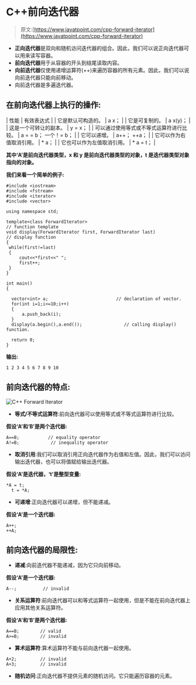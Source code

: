 # C++前向迭代器

> 原文:[https://www.javatpoint.com/cpp-forward-iterator](https://www.javatpoint.com/cpp-forward-iterator)

*   **正向迭代器**是双向和随机访问迭代器的组合。因此，我们可以说正向迭代器可以用来读写容器。
*   **前向迭代器**用于从容器的开头到结尾读取内容。
*   **向前迭代器**仅使用递增运算符(++)来遍历容器的所有元素。因此，我们可以说向前迭代器只能向前移动。
*   向前迭代器是多遍迭代器。

## 在前向迭代器上执行的操作:

| 性能 | 有效表达式 |
| 它是默认可构造的。 | a x； |
| 它是可复制的。 | a x(y)； |
| 这是一个可转让的副本。 | y = x； |
| 可以通过使用等式或不等式运算符进行比较。 | a = = b；
一个！= b； |
| 它可以递增。 | a++；
++a； |
| 它可以作为右值取消引用。 | * a； |
| 它也可以作为左值取消引用。 | * a = t； |

**其中‘A’是前向迭代器类型，x 和 y 是前向迭代器类型的对象，t 是迭代器类型对象指向的对象。**

**我们来看一个简单的例子:**

```
#include <iostream>
#include <fstream>
#include <iterator>
#include <vector>

using namespace std;

template<class ForwardIterator>                                       // function template
void display(ForwardIterator first, ForwardIterator last)            // display function
{
 while(first!=last)
 {
     cout<<*first<<" ";
     first++;
 }
}

int main()
{

  vector<int> a;                          // declaration of vector.
  for(int i=1;i<=10;i++)
  {
      a.push_back(i);
  }
  display(a.begin(),a.end());                // calling display() function.

  return 0;
}

```

**输出:**

```
1 2 3 4 5 6 7 8 9 10

```

## 前向迭代器的特点:

![C++ Forward Iterator](../Images/3c63baab3cc5b21132056f1ee984fddf.png)

*   **等式/不等式运算符**:前向迭代器可以使用等式或不等式运算符进行比较。

**假设‘A’和‘B’是两个迭代器:**

```
A==B;           // equality operator
A!=B;            // inequality operator

```

*   **取消引用**:我们可以取消引用正向迭代器作为右值和左值。因此，我们可以访问输出迭代器，也可以将值赋给输出迭代器。

**假设‘A’是迭代器，‘t’是整型变量:**

```
*A = t;
  t = *A; 

```

*   **可递增**:正向迭代器可以递增，但不能递减。

**假设‘A’是一个迭代器:**

```
A++;
++A;

```

## 前向迭代器的局限性:

*   **递减**:向前迭代器不能递减，因为它只向前移动。

**假设‘A’是一个迭代器:**

```
A--;          // invalid

```

*   **关系运算符**:前向迭代器可以和等式运算符一起使用，但是不能在前向迭代器上应用其他关系运算符。

**假设‘A’和‘B’是两个迭代器:**

```
A==B;        // valid
A>=B;        // invalid

```

*   **算术运算符**:算术运算符不能与前向迭代器一起使用。

```
A+2;         // invalid
A+3;         // invalid

```

*   **随机访问**:正向迭代器不提供元素的随机访问。它只能遍历容器的元素。